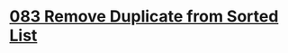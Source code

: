 # [083 Remove Duplicate from Sorted List](https://leetcode.com/problems/remove-duplicates-from-sorted-list)

##
